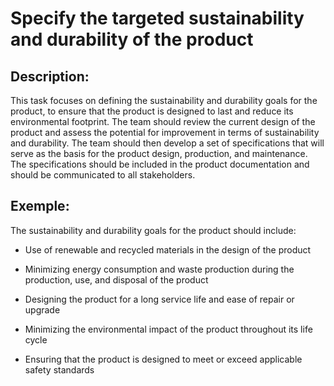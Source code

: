 # Specify the targeted sustainability and durability of the product

## Description:
This task focuses on defining the sustainability and durability goals for the product, to ensure that the product is designed to last and reduce its environmental footprint. The team should review the current design of the product and assess the potential for improvement in terms of sustainability and durability. The team should then develop a set of specifications that will serve as the basis for the product design, production, and maintenance. The specifications should be included in the product documentation and should be communicated to all stakeholders.

## Exemple:
The sustainability and durability goals for the product should include:

- Use of renewable and recycled materials in the design of the product

- Minimizing energy consumption and waste production during the production, use, and disposal of the product

- Designing the product for a long service life and ease of repair or upgrade

- Minimizing the environmental impact of the product throughout its life cycle

- Ensuring that the product is designed to meet or exceed applicable safety standards